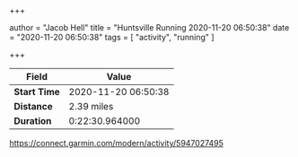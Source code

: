 +++

author = "Jacob Hell"
title = "Huntsville Running 2020-11-20 06:50:38"
date = "2020-11-20 06:50:38"
tags = [
    "activity", "running"
]

+++

<!--more-->

|Field  |Value  |
|--- | --- |
|**Start Time**|2020-11-20 06:50:38|
|**Distance**|2.39 miles|
|**Duration**|0:22:30.964000|

https://connect.garmin.com/modern/activity/5947027495